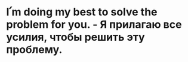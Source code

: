 # I՛m doing my best to solve the problem for you. - Я прилагаю все усилия, чтобы решить эту проблему.
